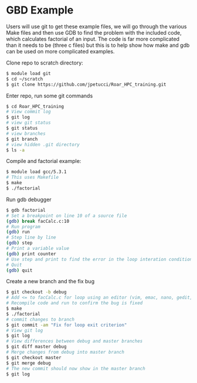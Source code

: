 # GBD Example

Users will use git to get these example files, we will go through the various Make files and then use GDB to find the problem with the included code, which calculates factorial of an input.  The code is far more complicated than it needs to be (three c files) but this is to help show how make and gdb can be used on more complicated examples. 

Clone repo to scratch directory:
```bash
$ module load git
$ cd ~/scratch
$ git clone https://github.com/jpetucci/Roar_HPC_training.git
```

Enter repo, run some git commands
```bash
$ cd Roar_HPC_training
# View commit log
$ git log
# view git status
$ git status
# view branches
$ git branch
# view hidden .git directory
$ ls -a
```

Compile and factorial example:
```bash
$ module load gcc/5.3.1
# This uses Makefile
$ make 
$ ./factorial
```

Run gdb debugger
```bash
$ gdb factorial
# Set a breakpoint on line 10 of a source file
(gdb) break facCalc.c:10
# Run program
(gdb) run
# Step line by line
(gdb) step
# Print a variable value
(gdb) print counter
# Use step and print to find the error in the loop interation condition
# Quit
(gdb) quit
```

Create a new branch and the fix bug
```bash
$ git checkout -b debug
# Add <= to facCalc.c for loop using an editor (vim, emac, nano, gedit, etc.)
# Recompile code and run to confirm the bug is fixed
$ make
$ ./factorial
# commit changes to branch
$ git commit -am "Fix for loop exit criterion"
# View git log
$ git log
# View differences between debug and master branches
$ git diff master debug
# Merge changes from debug into master branch
$ git checkout master
$ git merge debug
# The new commit should now show in the master branch
$ git log
```

